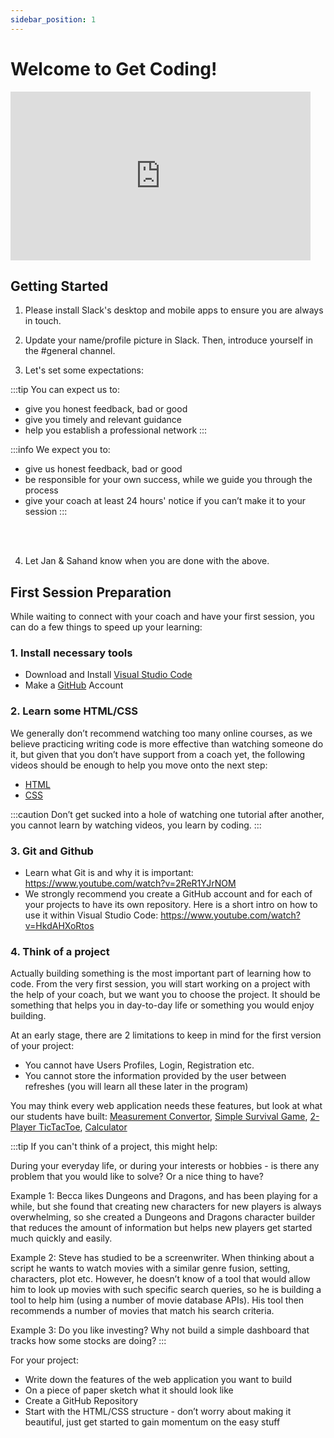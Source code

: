 ```yaml
---
sidebar_position: 1
---
```


# Welcome to Get Coding!

<iframe src="https://giphy.com/embed/l4JyOCNEfXvVYEqB2" width="480" height="270" frameBorder="0" class="giphy-embed" allowFullScreen></iframe>

## Getting Started

1. Please install Slack's desktop and mobile apps to ensure you are always in touch. 

2. Update your name/profile picture in Slack. Then, introduce yourself in the #general channel.

3. Let's set some expectations:

:::tip You can expect us to:
- give you honest feedback, bad or good
- give you timely and relevant guidance
- help you establish a professional network
:::

:::info We expect you to:
- give us honest feedback, bad or good
- be responsible for your own success, while we guide you through the process
- give your coach at least 24 hours' notice if you can’t make it to your session
:::

<br></br>

4. Let Jan & Sahand know when you are done with the above.


## First Session Preparation
While waiting to connect with your coach and have your first session, you can do a few things to speed up your learning:

### 1. Install necessary tools

- Download and Install [Visual Studio Code](https://code.visualstudio.com/)
- Make a [GitHub](https://www.github.com) Account

### 2. Learn some HTML/CSS

We generally don’t recommend watching too many online courses, as we believe practicing writing code is more effective than watching someone do it, but given that you don’t have support from a coach yet, the following videos should be enough to help you move onto the next step:


- [HTML](https://www.youtube.com/watch?v=UB1O30fR-EE&t)
- [CSS](https://www.youtube.com/watch?v=yfoY53QXEnI)

:::caution
Don’t get sucked into a hole of watching one tutorial after another, you cannot learn by watching videos, you learn by coding. 
:::

### 3. Git and Github

- Learn what Git is and why it is important: https://www.youtube.com/watch?v=2ReR1YJrNOM 
- We strongly recommend you create a GitHub account and for each of your projects to have its own repository. Here is a short intro on how to use it within Visual Studio Code: https://www.youtube.com/watch?v=HkdAHXoRtos

### 4. Think of a project

Actually building something is the most important part of learning how to code. From the very first session, you will start working on a project with the help of your coach, but we want you to choose the project. It should be something that helps you in day-to-day life or something you would enjoy building. 

At an early stage, there are 2 limitations to keep in mind for the first version of your project:
- You cannot have Users Profiles, Login, Registration etc.
- You cannot store the information provided by the user between refreshes (you will learn all these later in the program)

You may think every web application needs these features, but look at what our students have built: [Measurement Convertor](https://clarko1391.github.io/Shop-APPrentice/), [Simple Survival Game](https://hello-world-software-studios.github.io/lumberdome/), [2-Player TicTacToe](https://spchalil.github.io/TicTacToe2/), [Calculator](https://allison-7.github.io/calculator/)


:::tip
If you can't think of a project, this might help:

During your everyday life, or during your interests or hobbies - is there any problem that you would like to solve? Or a nice thing to have?

Example 1: Becca likes Dungeons and Dragons, and has been playing for a while, but she found that creating new characters for new players is always overwhelming, so she created a Dungeons and Dragons character builder that reduces the amount of information but helps new players get started much quickly and easily.

Example 2: Steve has studied to be a screenwriter. When thinking about a script he wants to watch movies with a similar genre fusion, setting, characters, plot etc. However, he doesn’t know of a tool that would allow him to look up movies with such specific search queries, so he is building a tool to help him (using a number of movie database APIs). His tool then recommends a number of movies that match his search criteria. 

Example 3: Do you like investing? Why not build a simple dashboard that tracks how some stocks are doing?
:::

For your project:
- Write down the features of the web application you want to build
- On a piece of paper sketch what it should look like
- Create a GitHub Repository
- Start with the HTML/CSS structure - don’t worry about making it beautiful, just get started to gain momentum on the easy stuff